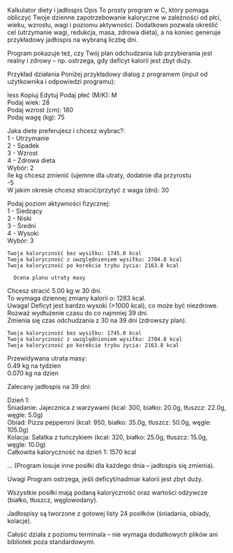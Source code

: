 Kalkulator diety i jadłospis
Opis
To prosty program w C, który pomaga obliczyć Twoje dzienne zapotrzebowanie kaloryczne w zależności od płci, wieku, wzrostu, wagi i poziomu aktywności. Dodatkowo pozwala określić cel (utrzymanie wagi, redukcja, masa, zdrowa dieta), a na koniec generuje przykładowy jadłospis na wybraną liczbę dni.

Program pokazuje też, czy Twój plan odchudzania lub przybierania jest realny i zdrowy – np. ostrzega, gdy deficyt kalorii jest zbyt duży.

Przykład działania
Poniżej przykładowy dialog z programem (input od użytkownika i odpowiedzi programu):

less
Kopiuj
Edytuj
Podaj płeć (M/K): M  
Podaj wiek: 28  
Podaj wzrost (cm): 180  
Podaj wagę (kg): 75  

Jaka diete preferujesz i chcesz wybrac?:  
1 - Utrzymanie  
2 - Spadek  
3 - Wzrost  
4 - Zdrowa dieta  
Wybór: 2  
Ile kg chcesz zmienić (ujemne dla utraty, dodatnie dla przyrostu  
-5  
W jakim okresie chcesz stracić/przytyć z waga (dni): 30  

Podaj poziom aktywności fizycznej:  
1 - Siedzący  
2 - Niski  
3 - Średni  
4 - Wysoki  
Wybór: 3  

    Twoja kaloryczność bez wysiłku: 1745.0 kcal  
    Twoja kaloryczność z uwzględnieniem wysiłku: 2704.8 kcal  
    Twoja kaloryczność po korekcie trybu życia: 2163.8 kcal  

      Ocena planu utraty masy  
Chcesz stracić 5.00 kg w 30 dni.  
To wymaga dziennej zmiany kalorii o: 1283 kcal.  
    Uwaga! Deficyt jest bardzo wysoki (>1000 kcal), co może być niezdrowe.  
    Rozważ wydłużenie czasu do co najmniej 39 dni.  
Zmienia się czas odchudzania z 30 na 39 dni (zdrowszy plan).  

    Twoja kaloryczność bez wysiłku: 1745.0 kcal  
    Twoja kaloryczność z uwzględnieniem wysiłku: 2704.8 kcal  
    Twoja kaloryczność po korekcie trybu życia: 2163.8 kcal  
Przewidywana utrata masy:  
  0.49 kg na tydzien  
  0.070 kg na dzien  

Zalecany jadłospis na 39 dni:

Dzień 1:  
  Śniadanie: Jajecznica z warzywami (kcal: 300, białko: 20.0g, tłuszcz: 22.0g, węgle: 5.0g)  
  Obiad: Pizza pepperoni (kcal: 950, białko: 35.0g, tłuszcz: 50.0g, węgle: 105.0g)  
  Kolacja: Sałatka z tuńczykiem (kcal: 320, białko: 25.0g, tłuszcz: 15.0g, węgle: 10.0g)  
  Całkowita kaloryczność na dzień 1: 1570 kcal

...
(Program losuje inne posiłki dla każdego dnia – jadłospis się zmienia).

Uwagi
Program ostrzega, jeśli deficyt/nadmiar kalorii jest zbyt duży.

Wszystkie posiłki mają podaną kaloryczność oraz wartości odżywcze (białko, tłuszcz, węglowodany).

Jadłospisy są tworzone z gotowej listy 24 posiłków (śniadania, obiady, kolacje).

Całość działa z poziomu terminala – nie wymaga dodatkowych plików ani bibliotek poza standardowymi.

